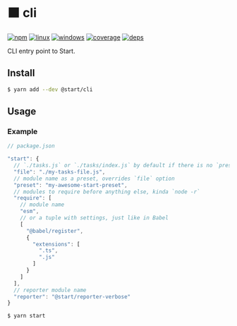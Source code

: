 # ⬛️ cli

[![npm](https://img.shields.io/npm/v/@start/cli.svg?style=flat-square)](https://www.npmjs.com/package/@start/cli) [![linux](https://img.shields.io/travis/deepsweet/start/master.svg?label=linux&style=flat-square)](https://travis-ci.org/deepsweet/start) [![windows](https://img.shields.io/appveyor/ci/deepsweet/start/master.svg?label=windows&style=flat-square)](https://ci.appveyor.com/project/deepsweet/start) [![coverage](https://img.shields.io/codecov/c/github/deepsweet/start/master.svg?style=flat-square)](https://codecov.io/github/deepsweet/start) [![deps](https://david-dm.org/deepsweet/start.svg?path=packages/cli&style=flat-square)](https://david-dm.org/deepsweet/start?path=packages/cli)

CLI entry point to Start.

## Install

```sh
$ yarn add --dev @start/cli
```

## Usage

### Example

```js
// package.json

"start": {
  // `./tasks.js` or `./tasks/index.js` by default if there is no `preset` option
  "file": "./my-tasks-file.js",
  // module name as a preset, overrides `file` option
  "preset": "my-awesome-start-preset",
  // modules to require before anything else, kinda `node -r`
  "require": [
    // module name
    "esm",
    // or a tuple with settings, just like in Babel
    [
      "@babel/register",
      {
        "extensions": [
          ".ts",
          ".js"
        ]
      }
    ]
  ],
  // reporter module name
  "reporter": "@start/reporter-verbose"
}
```

```sh
$ yarn start
```
